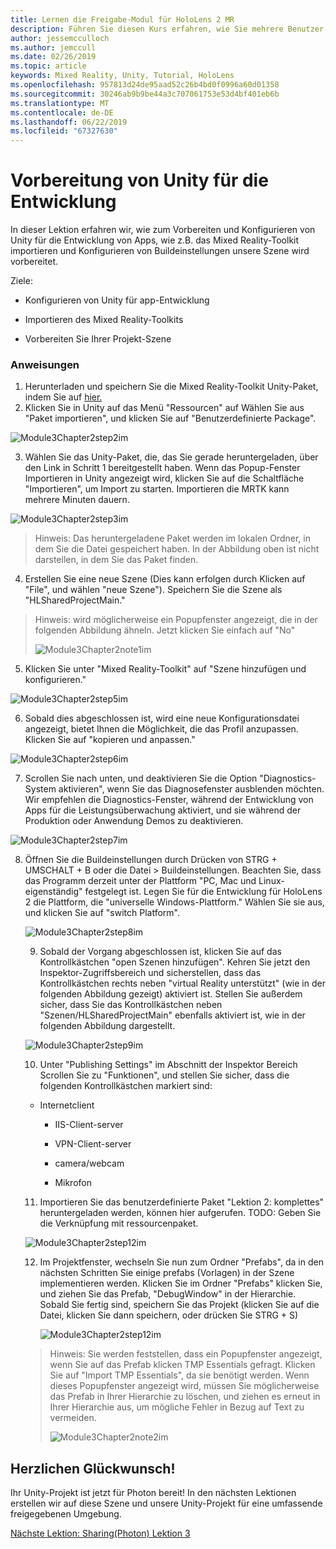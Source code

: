 ```yaml
---
title: Lernen die Freigabe-Modul für HoloLens 2 MR
description: Führen Sie diesen Kurs erfahren, wie Sie mehrere Benutzer freigegebene Umgebungen innerhalb einer HoloLens-2-Anwendung zu implementieren.
author: jessemcculloch
ms.author: jemccull
ms.date: 02/26/2019
ms.topic: article
keywords: Mixed Reality, Unity, Tutorial, HoloLens
ms.openlocfilehash: 957813d24de95aad52c26b4bd0f0996a60d01358
ms.sourcegitcommit: 30246ab9b9be44a3c707061753e53d4bf401eb6b
ms.translationtype: MT
ms.contentlocale: de-DE
ms.lasthandoff: 06/22/2019
ms.locfileid: "67327630"
---
```

# <a name="getting-unity-ready-for-development"></a>**Vorbereitung von Unity für die Entwicklung** 

In dieser Lektion erfahren wir, wie zum Vorbereiten und Konfigurieren von Unity für die Entwicklung von Apps, wie z.B. das Mixed Reality-Toolkit importieren und Konfigurieren von Buildeinstellungen unsere Szene wird vorbereitet.

Ziele:

- Konfigurieren von Unity für app-Entwicklung

- Importieren des Mixed Reality-Toolkits

- Vorbereiten Sie Ihrer Projekt-Szene

### <a name="instructions"></a>Anweisungen

1. Herunterladen und speichern Sie die Mixed Reality-Toolkit Unity-Paket, indem Sie auf [hier.](https://github.com/microsoft/MixedRealityToolkit-Unity/releases/download/v2.0.0-RC1-Refresh/Microsoft.MixedReality.Toolkit.Unity.Foundation-v2.0.0-RC1-Refresh.unitypackage)
2. Klicken Sie in Unity auf das Menü "Ressourcen" auf Wählen Sie aus "Paket importieren", und klicken Sie auf "Benutzerdefinierte Package".

![Module3Chapter2step2im](images/module3chapter2step2im.PNG)

3. Wählen Sie das Unity-Paket, die, das Sie gerade heruntergeladen, über den Link in Schritt 1 bereitgestellt haben. Wenn das Popup-Fenster Importieren in Unity angezeigt wird, klicken Sie auf die Schaltfläche "Importieren", um Import zu starten. Importieren die MRTK kann mehrere Minuten dauern.

![Module3Chapter2step3im](images/module3chapter2step3im.PNG)

> Hinweis: Das heruntergeladene Paket werden im lokalen Ordner, in dem Sie die Datei gespeichert haben. In der Abbildung oben ist nicht darstellen, in dem Sie das Paket finden.

4. Erstellen Sie eine neue Szene (Dies kann erfolgen durch Klicken auf "File", und wählen "neue Szene"). Speichern Sie die Szene als "HLSharedProjectMain."

> Hinweis: wird möglicherweise ein Popupfenster angezeigt, die in der folgenden Abbildung ähneln. Jetzt klicken Sie einfach auf "No"
>
> ![Module3Chapter2note1im](images/module3chapter2note1im.PNG)

5. Klicken Sie unter "Mixed Reality-Toolkit" auf "Szene hinzufügen und konfigurieren."

![Module3Chapter2step5im](images/module3chapter2step5im.PNG)

6. Sobald dies abgeschlossen ist, wird eine neue Konfigurationsdatei angezeigt, bietet Ihnen die Möglichkeit, die das Profil anzupassen. Klicken Sie auf "kopieren und anpassen."

![Module3Chapter2step6im](images/module3chapter2step6im.PNG)

7. Scrollen Sie nach unten, und deaktivieren Sie die Option "Diagnostics-System aktivieren", wenn Sie das Diagnosefenster ausblenden möchten. Wir empfehlen die Diagnostics-Fenster, während der Entwicklung von Apps für die Leistungsüberwachung aktiviert, und sie während der Produktion oder Anwendung Demos zu deaktivieren.

![Module3Chapter2step7im](images/module3chapter2step7im.PNG)

8. Öffnen Sie die Buildeinstellungen durch Drücken von STRG + UMSCHALT + B oder die Datei > Buildeinstellungen. Beachten Sie, dass das Programm derzeit unter der Plattform "PC, Mac und Linux-eigenständig" festgelegt ist. Legen Sie für die Entwicklung für HoloLens 2 die Plattform, die "universelle Windows-Plattform." Wählen Sie sie aus, und klicken Sie auf "switch Platform".

   ![Module3Chapter2step8im](images/module3chapter2step8im.PNG)

   9. Sobald der Vorgang abgeschlossen ist, klicken Sie auf das Kontrollkästchen "open Szenen hinzufügen". Kehren Sie jetzt den Inspektor-Zugriffsbereich und sicherstellen, dass das Kontrollkästchen rechts neben "virtual Reality unterstützt" (wie in der folgenden Abbildung gezeigt) aktiviert ist. Stellen Sie außerdem sicher, dass Sie das Kontrollkästchen neben "Szenen/HLSharedProjectMain" ebenfalls aktiviert ist, wie in der folgenden Abbildung dargestellt.

   ![Module3Chapter2step9im](images/module3chapter2step9im.PNG)

   10. Unter "Publishing Settings" im Abschnitt der Inspektor Bereich Scrollen Sie zu "Funktionen", und stellen Sie sicher, dass die folgenden Kontrollkästchen markiert sind:
    - Internetclient
       
       - IIS-Client-server
       
       - VPN-Client-server
   
       - camera/webcam

       - Mikrofon
   
   11. Importieren Sie das benutzerdefinierte Paket "Lektion 2: komplettes" heruntergeladen werden, können hier aufgerufen. TODO: Geben Sie die Verknüpfung mit ressourcenpaket.
   
   ![Module3Chapter2step12im](images/module3chapter2step11im.PNG)
   
   12. Im Projektfenster, wechseln Sie nun zum Ordner "Prefabs", da in den nächsten Schritten Sie einige prefabs (Vorlagen) in der Szene implementieren werden. Klicken Sie im Ordner "Prefabs" klicken Sie, und ziehen Sie das Prefab, "DebugWindow" in der Hierarchie. Sobald Sie fertig sind, speichern Sie das Projekt (klicken Sie auf die Datei, klicken Sie dann speichern, oder drücken Sie STRG + S)
   
       ![Module3Chapter2step12im](images/module3chapter2step12im.PNG)
   
   > Hinweis: Sie werden feststellen, dass ein Popupfenster angezeigt, wenn Sie auf das Prefab klicken TMP Essentials gefragt. Klicken Sie auf "Import TMP Essentials", da sie benötigt werden. Wenn dieses Popupfenster angezeigt wird, müssen Sie möglicherweise das Prefab in Ihrer Hierarchie zu löschen, und ziehen es erneut in Ihrer Hierarchie aus, um mögliche Fehler in Bezug auf Text zu vermeiden.
   >
   > ![Module3Chapter2note2im](images/module3chapter2note2im.PNG)


## <a name="congratulations"></a>Herzlichen Glückwunsch!

Ihr Unity-Projekt ist jetzt für Photon bereit! In den nächsten Lektionen erstellen wir auf diese Szene und unsere Unity-Projekt für eine umfassende freigegebenen Umgebung.

[Nächste Lektion: Sharing(Photon) Lektion 3](mrlearning-sharing(photon)-ch3.md)

